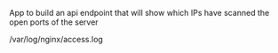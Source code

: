 App to build an api endpoint that will show which IPs have scanned the open ports of the server 

/var/log/nginx/access.log